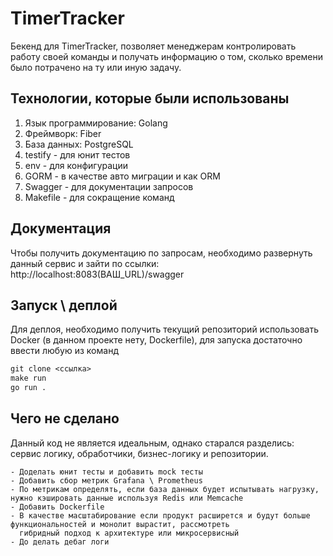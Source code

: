# TimerTracker

Бекенд для TimerTracker, позволяет менеджерам контролировать работу своей команды и получать информацию о том, сколько времени было потрачено на ту или иную задачу.

## Технологии, которые были использованы
1. Язык программирование: Golang
2. Фреймворк: Fiber
3. База данных: PostgreSQL
4. testify - для юнит тестов
5. env - для конфигурации
6. GORM - в качестве авто миграции и как ORM
7. Swagger - для документации запросов
8. Makefile - для сокращение команд

## Документация
Чтобы получить документацию по запросам, необходимо развернуть данный сервис и зайти по ссылки: http://localhost:8083(ВАШ_URL)/swagger


## Запуск \ деплой
Для деплоя, необходимо получить текущий репозиторий использовать Docker (в данном проекте нету, Dockerfile), для запуска достаточно ввести любую из команд
```makefile
git clone <ссылка>
make run
go run .
```
## Чего не сделано
Данный код не является идеальным, однако старался разделись: сервис логику, обработчики, бизнес-логику и репозитории.
```
- Доделать юнит тесты и добавить mock тесты
- Добавить сбор метрик Grafana \ Prometheus
- По метрикам определять, если база данных будет испытывать нагрузку, нужно кэшировать данные используя Redis или Memcache
- Добавить Dockerfile
- В качестве масштабирование если продукт расширется и будут больше функциональностей и монолит вырастит, рассмотреть 
  гибридный подход к архитектуре или микросервисный
- До делать дебаг логи
```
